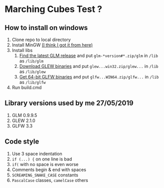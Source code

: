 # Marching Cubes Test ?

## How to install on windows
1. Clone repo to local directory
2. Install MinGW [(I think I got it from here)](https://sourceforge.net/projects/mingw-w64/)
3. Install libs
   1. [Find the latest GLM release](https://github.com/g-truc/glm/tags)
      and put `glm-*version#*.zip/glm` in `/lib` as `/lib/glm`
   2. [Download GLEW binaries](http://glew.sourceforge.net/)
      and put `glew...win32.zip/glew...` in `/lib` as `/lib/glew`
   3. [Get 64-bit GLFW binaries](https://www.glfw.org/download.html)
      and put `glfw...WIN64.zip/glfw...` in `/lib` as `/lib/glfw`
4. Run build.cmd

## Library versions used by me 27/05/2019
1. GLM 0.9.9.5
2. GLEW 2.1.0
3. GLFW 3.3

## Code style
1. Use 3 space indentation
2. `if (...) {` on one line is bad
3. `if(` with no space is even worse
4. Comments begin & end with spaces
5. `SCREAMING_SNAKE_CASE` constants
6. `PascalCase` classes, `camelCase` others
